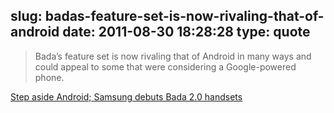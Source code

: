 slug: badas-feature-set-is-now-rivaling-that-of-android
date: 2011-08-30 18:28:28
type: quote
---

> Bada’s feature set is now rivaling that of Android in many ways and could appeal to some that were considering a Google-powered phone.

[Step aside Android; Samsung debuts Bada 2.0 handsets](http://gigaom.com/mobile/step-aside-android-samsung-debuts-bada-2-0-handsets/)
